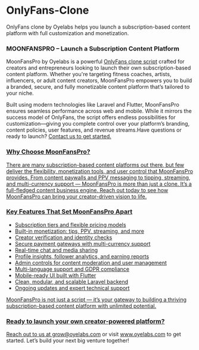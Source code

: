 # OnlyFans-Clone
OnlyFans clone by Oyelabs helps you launch a subscription-based content platform with full customization and monetization.
<h3>MOONFANSPRO – Launch a Subscription Content Platform</h3>

<p>
MoonFansPro by Oyelabs is a powerful <a href="https://oyelabs.com/onlyfans-clone/" target="_blank">OnlyFans clone script</a> crafted for creators and entrepreneurs looking to launch their own subscription-based content platform. Whether you're targeting fitness coaches, artists, influencers, or adult content creators, MoonFansPro empowers you to build a branded, secure, and fully monetizable content platform that’s tailored to your niche.
</p>

<p>
Built using modern technologies like Laravel and Flutter, MoonFansPro ensures seamless performance across web and mobile. While it mirrors the success model of OnlyFans, the script offers endless possibilities for customization—giving you complete control over your platform’s branding, content policies, user features, and revenue streams.Have questions or ready to launch? <a href="mailto:grow@oyelabs.com">Contact us to get started.
</p>

<h3>Why Choose MoonFansPro?</h3>
<p>
There are many subscription-based content platforms out there, but few deliver the flexibility, monetization tools, and user control that MoonFansPro provides. From content paywalls and PPV messaging to tipping, streaming, and multi-currency support — MoonFansPro is more than just a clone. It’s a full-fledged content business engine. Reach out today to see how MoonFansPro can bring your creator-driven vision to life.
</p>

<h3>Key Features That Set MoonFansPro Apart</h3>
<ul>
  <li>Subscription tiers and flexible pricing models</li>
  <li>Built-in monetization: tips, PPV, streaming, and more</li>
  <li>Creator verification and identity checks</li>
  <li>Secure payment gateways with multi-currency support</li>
  <li>Real-time chat and media sharing</li>
  <li>Profile insights, follower analytics, and earning reports</li>
  <li>Admin controls for content moderation and user management</li>
  <li>Multi-language support and GDPR compliance</li>
  <li>Mobile-ready UI built with Flutter</li>
  <li>Clean, modular, and scalable Laravel backend</li>
  <li>Ongoing updates and expert technical support</li>
</ul>

<p>
MoonFansPro is not just a script — it’s your gateway to building a thriving subscription-based content platform with unlimited potential.
</p>

<h3>Ready to launch your own creator-powered platform?</h3>
<p>
Reach out to us at <a href="mailto:grow@oyelabs.com">grow@oyelabs.com</a> or visit <a href="https://www.oyelabs.com" target="_blank">www.oyelabs.com</a> to get started. Let’s build your next big venture together!
</p>
